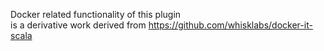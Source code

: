 Docker related functionality of this plugin    
is a derivative work derived from https://github.com/whisklabs/docker-it-scala
